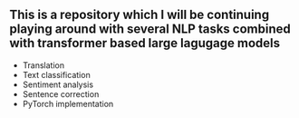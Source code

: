## This is a repository which I will be continuing playing around with several NLP tasks combined with transformer based large lagugage models
- Translation
- Text classification
- Sentiment analysis
- Sentence correction
- PyTorch implementation
